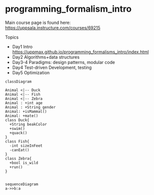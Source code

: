 # programming_formalism_intro

Main course page is found here: https://uppsala.instructure.com/courses/69215

Topics

  - Day1 Intro https://uppmax.github.io/programming_formalisms_intro/index.html
  - Day2 Algorithms+data structures
  - Day3-4 Paradigms: design patterns, modular code
  - Day4 Test-driven Development, testing
  - Day5 Optimization

```mermaid
classDiagram

Animal <|-- Duck
Animal <|-- Fish
Animal <|-- Zebra
Animal : +int age
Animal : +String gender
Animal: +isMammal()
Animal: +mate()
class Duck{
  +String beakColor
  +swim()
  +quack()
}
class Fish{
  -int sizeInFeet
  -canEat()
}
class Zebra{
  +bool is_wild
  +run()
}
 
```    

```mermaid
sequenceDiagram 
a->>b:a

```


